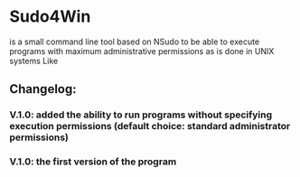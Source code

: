 # Sudo4Win
is a small command line tool based on NSudo to be able to execute programs with maximum administrative permissions as is done in UNIX systems Like


## Changelog:


### V.1.0: added the ability to run programs without specifying execution permissions (default choice: standard administrator permissions)


### V.1.0: the first version of the program
